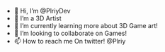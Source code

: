 - 👋 Hi, I’m @PlriyDev
- 👀 I’m a 3D Artist
- 🌱 I’m currently learning more about 3D Game art!
- 💞️ I’m looking to collaborate on Games!
- 📫 How to reach me On twitter! @Plriy

<!---
PlriyDev/PlriyDev is a ✨ special ✨ repository because its `README.md` (this file) appears on your GitHub profile.
You can click the Preview link to take a look at your changes.
--->
